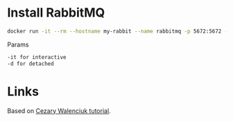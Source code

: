 # Install RabbitMQ

```bash
docker run -it --rm --hostname my-rabbit --name rabbitmq -p 5672:5672 -p 15672:15672 -e RABBITMQ_DEFAULT_USER=user -e RABBITMQ_DEFAULT_PASS=password rabbitmq:3.9-management
```
Params

```bash
-it for interactive
-d for detached
```

# Links

Based on [Cezary Walenciuk tutorial](https://www.youtube.com/watch?app=desktop&v=JjypC1LsmvY).